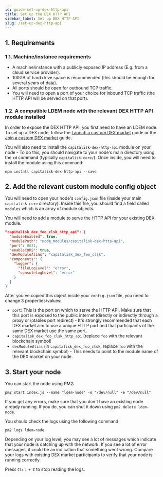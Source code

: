 ```yaml
---
id: guide-set-up-dex-http-api
title: Set up the DEX HTTP API
sidebar_label: Set up DEX HTTP API
slug: /set-up-dex-http-api
---
```


## 1. Requirements

### 1.1. Machine/instance requirements

- A machine/instance with a publicly exposed IP address (E.g. from a cloud service provider).
- 100GB of hard drive space is recommended (this should be enough for several years of data).
- All ports should be open for outbound TCP traffic.
- You will need to open a port of your choice for inbound TCP traffic (the HTTP API will be served on that port).

### 1.2. A compatible LDEM node with the relevant DEX HTTP API module installed

In order to expose the DEX HTTP API, you first need to have an LDEM node.
To set up a DEX node, follow the [Launch a custom DEX market](/docs/launch-custom-dex-market) guide or the [Join a custom DEX market](/docs/join-custom-dex-market) guide.

You will also need to install the `capitalisk-dex-http-api` module on your node - To do this, you should navigate to your node's main directory using the `cd` command (typically `capitalisk-core/`).
Once inside, you will need to install the module using this command:


```shell script
npm install capitalisk-dex-http-api --save
```

## 2. Add the relevant custom module config object

You will need to open your node's `config.json` file (inside your main `capitalisk-core` directory).
Inside this file, you should find a field called `modules` which is an array of module objects.

You will need to add a module to serve the HTTP API for your existing DEX module.

```json
"capitalisk_dex_foo_clsk_http_api": {
  "moduleEnabled": true,
  "modulePath": "node_modules/capitalisk-dex-http-api",
  "port": 8031,
  "enableCORS": true,
  "dexModuleAlias": "capitalisk_dex_foo_clsk",
  "components": {
    "logger": {
      "fileLogLevel": "error",
      "consoleLogLevel": "error"
    }
  }
}
```

After you've copied this object inside your `config.json` file, you need to change 3 properties/values:

- `port`: This is the port on which to serve the HTTP API. Make sure that this port is exposed to the public internet (directly or indirectly through a proxy or iptables port redirect) - It's strongly recommended that each DEX market aim to use a unique HTTP port and that participants of the same DEX market use the same port.
- `capitalisk_dex_foo_clsk_http_api` (replace `foo` with the relevant blockchain symbol)
- `dexModuleAlias` (in `capitalisk_dex_foo_clsk`, replace `foo` with the relevant blockchain symbol) - This needs to point to the module name of the DEX market on your node.

## 3. Start your node

You can start the node using PM2:

```shell script
pm2 start index.js --name "ldem-node" -o "/dev/null" -e "/dev/null"
```

If you get any errors, make sure that you don't have an existing node already running. If you do, you can shut it down using `pm2 delete ldem-node`.

You should check the logs using the following command:

```shell script
pm2 logs ldem-node
```

Depending on your log level, you may see a lot of messages which indicate that your node is catching up with the network.
If you see a lot of error messages, it could be an indication that something went wrong.
Compare your logs with existing DEX market participants to verify that your node is running correctly.

Press `Ctrl + C` to stop reading the logs.
